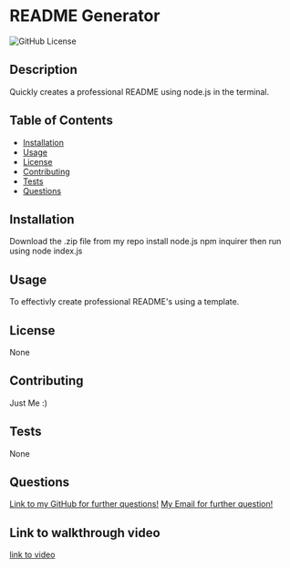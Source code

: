 
# README Generator
![GitHub License](https://img.shields.io/badge/license-APACHE)

## Description

Quickly creates a professional README using node.js in the terminal.

## Table of Contents
* [Installation](#installation)
* [Usage](#usage)
* [License](#license)
* [Contributing](#contributing)
* [Tests](#tests)
* [Questions](#questions)
    
## Installation

Download the .zip file from my repo install node.js npm inquirer then run using node index.js

## Usage

To effectivly create professional README's using a template.

## License

None

## Contributing

Just Me :)

## Tests

None

## Questions
[Link to my GitHub for further questions!](https://github.com/dylan-fair/readMe-generator)
[My Email for further question!](dylanfair11@gmail.com)

## Link to walkthrough video
[link to video](https://drive.google.com/drive/folders/1DM8OTwH7eE4AJ3n6SdzeWHoFEyFSu25Y?usp=sharing)

    
    
